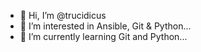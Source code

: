 - 👋 Hi, I’m @trucidicus
- 👀 I’m interested in Ansible, Git & Python...
- 🌱 I’m currently learning Git and Python...

<!---
trucidicus/trucidicus is a ✨ special ✨ repository because its `README.md` (this file) appears on your GitHub profile.
You can click the Preview link to take a look at your changes.
--->
